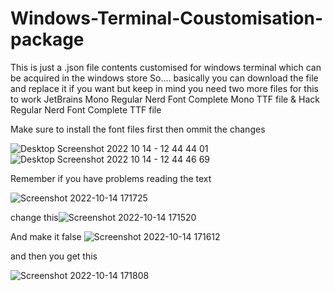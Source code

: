 # Windows-Terminal-Coustomisation-package
This is just a .json file contents customised for windows terminal which can be acquired in the windows store 
So.... basically you can download the file and replace it if you want but keep in mind you need two more files for this to work
JetBrains Mono Regular Nerd Font Complete Mono TTF file & Hack Regular Nerd Font Complete TTF file

  Make sure to install the font files first then ommit the changes


![Desktop Screenshot 2022 10 14 - 12 44 44 01](https://user-images.githubusercontent.com/56669981/195788342-dfb5f1f3-c989-48d3-935c-bfa0660e1bf8.png)
![Desktop Screenshot 2022 10 14 - 12 44 46 69](https://user-images.githubusercontent.com/56669981/195788349-ccd35463-4e1a-4500-a625-3e1f2cdb5446.png)

Remember if you have problems reading the text 


![Screenshot 2022-10-14 171725](https://user-images.githubusercontent.com/56669981/195840129-30187814-d503-4ba0-9210-a55d8b629546.jpg)

change this![Screenshot 2022-10-14 171520](https://user-images.githubusercontent.com/56669981/195839973-a56cbc18-fdc6-4e42-a499-b98962a5b6d5.jpg)

And make it false ![Screenshot 2022-10-14 171612](https://user-images.githubusercontent.com/56669981/195840248-68d3ee4d-2518-447b-bfeb-eadd2b2444f4.jpg)

and then you get this 


![Screenshot 2022-10-14 171808](https://user-images.githubusercontent.com/56669981/195840284-9007657a-442d-4f2a-bfc6-1345fd238d41.jpg)

